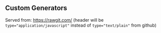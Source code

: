 ## Custom Generators

Served from: https://rawgit.com/ (header will be `type="application/javascript"` instead of `type="text/plain"` from github)